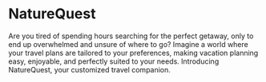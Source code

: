 # NatureQuest
Are you tired of spending hours searching for the perfect getaway, only to end up overwhelmed and unsure of where to go? Imagine a world where your travel plans are tailored to your preferences, making vacation planning easy, enjoyable, and perfectly suited to your needs. Introducing NatureQuest, your customized travel companion.
